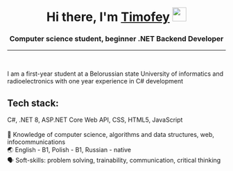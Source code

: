 <h1 align="center">Hi there, I'm <a href="https://www.linkedin.com/in/timofey-pasyuta-passy-tim" target="_blank">Timofey</a> 
<img src="https://github.com/blackcater/blackcater/raw/main/images/Hi.gif" height="32"/></h1>
<h3 align="center">Computer science student, beginner .NET Backend Developer</h3>
<hr>
<br>
<p align = "left">
I am a first-year student at a Belorussian state University of informatics and radioelectronics with one year experience in C# development<br>
<h2> Tech stack:</h2>
  C#, .NET 8, ASP.NET Core Web API,  CSS,  HTML5,  JavaScript <br>
<br>
📖 Knowledge of computer science, algorithms and data structures, web, infocommunications<br>
🌏 English - B1, Polish - B1, Russian - native<br> 
🗣 Soft-skills: problem solving, trainability, communication, critical thinking <br>
</p>
